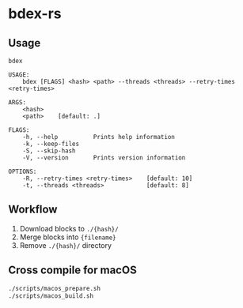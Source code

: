 # bdex-rs

## Usage

```text
bdex 

USAGE:
    bdex [FLAGS] <hash> <path> --threads <threads> --retry-times <retry-times>

ARGS:
    <hash>    
    <path>    [default: .]

FLAGS:
    -h, --help          Prints help information
    -k, --keep-files    
    -S, --skip-hash     
    -V, --version       Prints version information

OPTIONS:
    -R, --retry-times <retry-times>    [default: 10]
    -t, --threads <threads>            [default: 8]
```

## Workflow

1. Download blocks to `./{hash}/`
2. Merge blocks into `{filename}`
3. Remove `./{hash}/` directory

## Cross compile for macOS

```bash
./scripts/macos_prepare.sh
./scripts/macos_build.sh
```